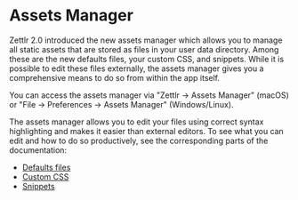 # Assets Manager

Zettlr 2.0 introduced the new assets manager which allows you to manage all static assets that are stored as files in your user data directory. Among these are the new defaults files, your custom CSS, and snippets. While it is possible to edit these files externally, the assets manager gives you a comprehensive means to do so from within the app itself.

You can access the assets manager via "Zettlr -> Assets Manager" (macOS) or "File -> Preferences -> Assets Manager" (Windows/Linux).

The assets manager allows you to edit your files using correct syntax highlighting and makes it easier than external editors. To see what you can edit and how to do so productively, see the corresponding parts of the documentation:

* [Defaults files](defaults-files.md)
* [Custom CSS](custom-css.md)
* [Snippets](snippets.md)
